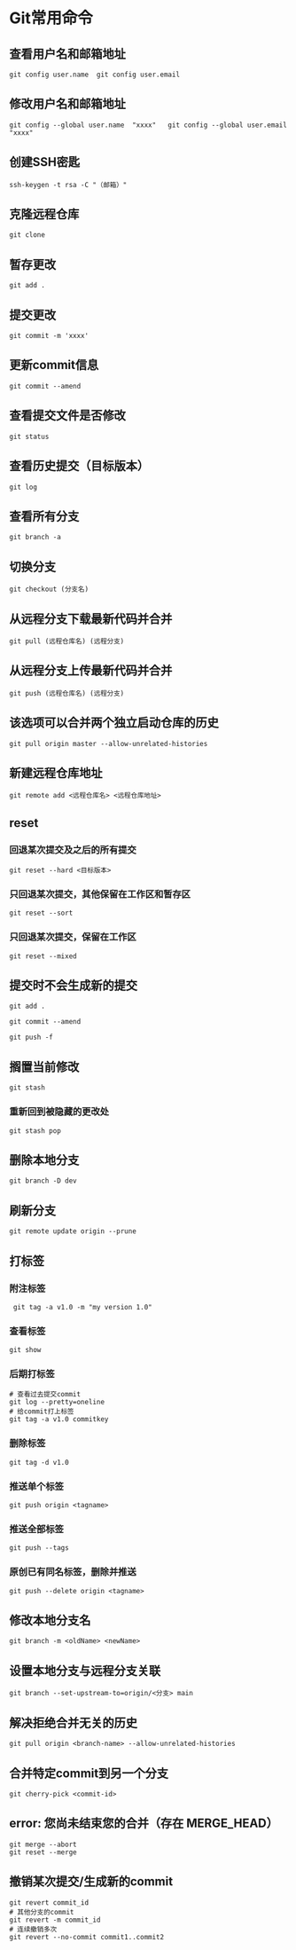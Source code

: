 # Git常用命令

## 查看用户名和邮箱地址

 `git config user.name  git config user.email`

## 修改用户名和邮箱地址

  `git config --global user.name  "xxxx"   git config --global user.email  "xxxx"`

## 创建SSH密匙

`ssh-keygen -t rsa -C "（邮箱）"`

## 克隆远程仓库

`git clone` 

## 暂存更改

`git add .`

## 提交更改

`git commit -m 'xxxx'`
## 更新commit信息

`git commit --amend`

## 查看提交文件是否修改

`git status`

## 查看历史提交（目标版本）

`git log`

## 查看所有分支

`git branch -a`

## 切换分支

`git checkout (分支名)`

## 从远程分支下载最新代码并合并

`git pull (远程仓库名) (远程分支)`

## 从远程分支上传最新代码并合并

`git push (远程仓库名) (远程分支)` 

## 该选项可以合并两个独立启动仓库的历史

`git pull origin master --allow-unrelated-histories`

## 新建远程仓库地址

`git remote add <远程仓库名> <远程仓库地址>`

## reset

### 回退某次提交及之后的所有提交

`git reset --hard <目标版本>`

### 只回退某次提交，其他保留在工作区和暂存区

`git reset --sort`

### 只回退某次提交，保留在工作区

`git reset --mixed`

## 提交时不会生成新的提交

`git add .`

`git commit --amend`

`git push -f`

## 搁置当前修改

```
git stash
```

### 重新回到被隐藏的更改处

```
git stash pop
```

## 删除本地分支

```
git branch -D dev
```

## 刷新分支

```
git remote update origin --prune
```

## 打标签

### 附注标签

```
 git tag -a v1.0 -m "my version 1.0"
```

### 查看标签

```
git show
```

### 后期打标签

```console
# 查看过去提交commit
git log --pretty=oneline
# 给commit打上标签
git tag -a v1.0 commitkey
```

### 删除标签

```
git tag -d v1.0
```

### 推送单个标签

```
git push origin <tagname>
```

### 推送全部标签

```
git push --tags
```

### 原创已有同名标签，删除并推送

```
git push --delete origin <tagname>
```



## 修改本地分支名

```
git branch -m <oldName> <newName>
```

## 设置本地分支与远程分支关联
```
git branch --set-upstream-to=origin/<分支> main
```

## 解决拒绝合并无关的历史
```
git pull origin <branch-name> --allow-unrelated-histories 
```

## 合并特定commit到另一个分支

```
git cherry-pick <commit-id>
```

## error: 您尚未结束您的合并（存在 MERGE_HEAD）

```
git merge --abort
git reset --merge
```

## 撤销某次提交/生成新的commit

```
git revert commit_id
# 其他分支的commit
git revert -m commit_id
# 连续撤销多次
git revert --no-commit commit1..commit2
```

